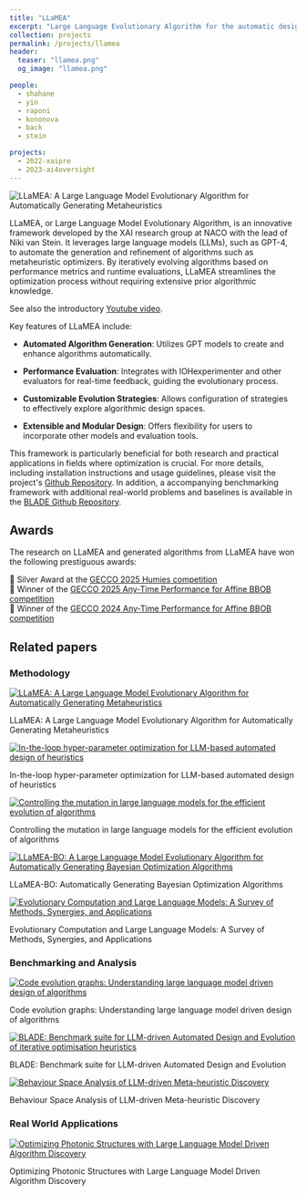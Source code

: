 ```yaml
---
title: "LLaMEA"
excerpt: "Large Language Evolutionary Algorithm for the automatic design of algorithms."
collection: projects
permalink: /projects/llamea
header:
  teaser: "llamea.png"
  og_image: "llamea.png"

people:
  - shahane
  - yin
  - raponi
  - kononova
  - back
  - stein

projects:
  - 2022-xaipre
  - 2023-ai4oversight
---
```


<img class="img-fluid" src="/img/projects/llamea-wide.png" alt="LLaMEA: A Large Language Model Evolutionary Algorithm for Automatically Generating Metaheuristics"/>

LLaMEA, or Large Language Model Evolutionary Algorithm, is an innovative framework developed by the XAI research group at NACO with the lead of Niki van Stein. It leverages large language models (LLMs), such as GPT-4, to automate the generation and refinement of algorithms such as metaheuristic optimizers. By iteratively evolving algorithms based on performance metrics and runtime evaluations, LLaMEA streamlines the optimization process without requiring extensive prior algorithmic knowledge. 

See also the introductory [Youtube video](https://www.youtube.com/embed/LtFc8K5Uc4w).

Key features of LLaMEA include:

- **Automated Algorithm Generation**: Utilizes GPT models to create and enhance algorithms automatically.

- **Performance Evaluation**: Integrates with IOHexperimenter and other evaluators for real-time feedback, guiding the evolutionary process.

- **Customizable Evolution Strategies**: Allows configuration of strategies to effectively explore algorithmic design spaces.

- **Extensible and Modular Design**: Offers flexibility for users to incorporate other models and evaluation tools.

This framework is particularly beneficial for both research and practical applications in fields where optimization is crucial. For more details, including installation instructions and usage guidelines, please visit the project's [Github Repository](https://github.com/XAI-liacs/LLaMEA).
In addition, a accompanying benchmarking framework with additional real-world problems and baselines is available in the [BLADE Github Repository](https://github.com/XAI-liacs/BLADE).

## Awards

The research on LLaMEA and generated algorithms from LLaMEA have won the following prestiguous awards:

🥈 Silver Award at the [GECCO 2025 Humies competition](https://gecco-2025.sigevo.org/Humies-Awards)  
🏅 Winner of the [GECCO 2025 Any-Time Performance for Affine BBOB competition](https://gecco-2025.sigevo.org/Competition-Awards#AA4AffineBBOB_Competition)  
🏅 Winner of the [GECCO 2024 Any-Time Performance for Affine BBOB competition](https://gecco-2024.sigevo.org/Competition-Awards.html#Anytime_Algorithms_for_Many-affine_BBOB_Functions)

## Related papers

### Methodology
<div class="card-columns row">
  <div class="card col-md-4">
    <a href="https://dl.acm.org/doi/abs/10.1109/TEVC.2024.3497793" target="_blank">
      <img class="img-fluid mb-2" src="/img/llamea/llamea1.png" alt="LLaMEA: A Large Language Model Evolutionary Algorithm for Automatically Generating Metaheuristics"/>
    </a>
    <div class="card-body">
      <p class="card-title">LLaMEA: A Large Language Model Evolutionary Algorithm for Automatically Generating Metaheuristics</p>
    </div>
  </div>
  <div class="card col-md-4">
    <a href="https://dl.acm.org/doi/10.1145/3731567" target="_blank">
      <img class="img-fluid mb-2" src="/img/llamea/llamea2-hpo.png" alt="In-the-loop hyper-parameter optimization for LLM-based automated design of heuristics"/>
    </a>
    <div class="card-body">
      <p class="card-title">In-the-loop hyper-parameter optimization for LLM-based automated design of heuristics</p>
    </div>
  </div>
  <div class="card col-md-4">
    <a href="https://link.springer.com/chapter/10.1007/978-3-031-90065-5_25" target="_blank">
      <img class="img-fluid mb-2" src="/img/llamea/llamea3-mutation.png" alt="Controlling the mutation in large language models for the efficient evolution of algorithms"/>
    </a>
    <div class="card-body">
      <p class="card-title">Controlling the mutation in large language models for the efficient evolution of algorithms</p>
    </div>
  </div>
  <div class="card col-md-4">
    <a href="https://arxiv.org/abs/2505.21034" target="_blank">
      <img class="img-fluid mb-2" src="/img/llamea/llamea4-bo.png" alt="LLaMEA-BO: A Large Language Model Evolutionary Algorithm for Automatically Generating Bayesian Optimization Algorithms"/>
    </a>
    <div class="card-body">
      <p class="card-title">LLaMEA-BO: Automatically Generating Bayesian Optimization Algorithms</p>
    </div>
  </div>
  <div class="card col-md-4">
    <a href="https://arxiv.org/abs/2505.15741" target="_blank">
      <img class="img-fluid mb-2" src="/img/llamea/llamea5-survey.png" alt="Evolutionary Computation and Large Language Models: A Survey of Methods, Synergies, and Applications"/>
    </a>
    <div class="card-body">
      <p class="card-title">Evolutionary Computation and Large Language Models: A Survey of Methods, Synergies, and Applications</p>
    </div>
  </div>
</div>

### Benchmarking and Analysis
<div class="card-columns row">
  <div class="card col-md-4">
    <a href="https://dl.acm.org/doi/10.1145/3712256.3726328" target="_blank">
      <img class="img-fluid mb-2" src="/img/llamea/llamea6-ceg.png" alt="Code evolution graphs: Understanding large language model driven design of algorithms"/>
    </a>
    <div class="card-body">
      <p class="card-title">Code evolution graphs: Understanding large language model driven design of algorithms</p>
    </div>
  </div>
  <div class="card col-md-4">
    <a href="https://dl.acm.org/doi/10.1145/3712255.3734347" target="_blank">
      <img class="img-fluid mb-2" src="/img/llamea/llamea9-blade.png" alt="BLADE: Benchmark suite for LLM-driven Automated Design and Evolution of iterative optimisation heuristics"/>
    </a>
    <div class="card-body">
      <p class="card-title">BLADE: Benchmark suite for LLM-driven Automated Design and Evolution</p>
    </div>
  </div>
  <div class="card col-md-4">
    <a href="https://arxiv.org/abs/2507.03605" target="_blank">
      <img class="img-fluid mb-2" src="/img/llamea/llamea7-behaviour.png" alt="Behaviour Space Analysis of LLM-driven Meta-heuristic Discovery"/>
    </a>
    <div class="card-body">
      <p class="card-title">Behaviour Space Analysis of LLM-driven Meta-heuristic Discovery</p>
    </div>
  </div>
</div>

### Real World Applications
<div class="card-columns row">
  <div class="card col-md-4">
    <a href="https://dl.acm.org/doi/10.1145/3712255.3734288">
      <img class="img-fluid mb-2" src="/img/llamea/llamea8-optics.png" alt="Optimizing Photonic Structures with Large Language Model Driven Algorithm Discovery"/>
    </a>
    <div class="card-body">
      <p class="card-title">Optimizing Photonic Structures with Large Language Model Driven Algorithm Discovery</p>
    </div>
  </div>
</div>


